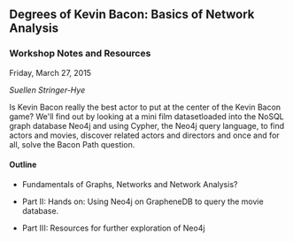 ## Degrees of Kevin Bacon: Basics of Network Analysis

### Workshop Notes and Resources

Friday, March 27, 2015

_Suellen Stringer-Hye_

Is Kevin Bacon really the best actor to put at the center of the Kevin Bacon game? We'll find out by looking at a mini film datasetloaded into the NoSQL graph database Neo4j and using Cypher, the Neo4j query language, to find actors and movies, discover related actors and directors and once and for all, solve the Bacon Path question.

#### Outline
* Fundamentals of Graphs, Networks and Network Analysis? 

* Part II: Hands on: Using Neo4j on GrapheneDB to query the movie database. 

* Part III: Resources for further exploration of Neo4j
	